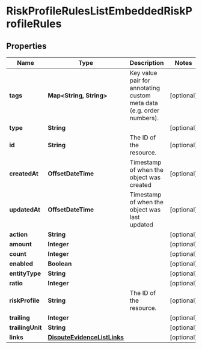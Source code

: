 

# RiskProfileRulesListEmbeddedRiskProfileRules


## Properties

| Name | Type | Description | Notes |
|------------ | ------------- | ------------- | -------------|
|**tags** | **Map&lt;String, String&gt;** | Key value pair for annotating custom meta data (e.g. order numbers). |  [optional] |
|**type** | **String** |  |  [optional] |
|**id** | **String** | The ID of the resource. |  [optional] |
|**createdAt** | **OffsetDateTime** | Timestamp of when the object was created |  [optional] |
|**updatedAt** | **OffsetDateTime** | Timestamp of when the object was last updated |  [optional] |
|**action** | **String** |  |  [optional] |
|**amount** | **Integer** |  |  [optional] |
|**count** | **Integer** |  |  [optional] |
|**enabled** | **Boolean** |  |  [optional] |
|**entityType** | **String** |  |  [optional] |
|**ratio** | **Integer** |  |  [optional] |
|**riskProfile** | **String** | The ID of the resource. |  [optional] |
|**trailing** | **Integer** |  |  [optional] |
|**trailingUnit** | **String** |  |  [optional] |
|**links** | [**DisputeEvidenceListLinks**](DisputeEvidenceListLinks.md) |  |  [optional] |



